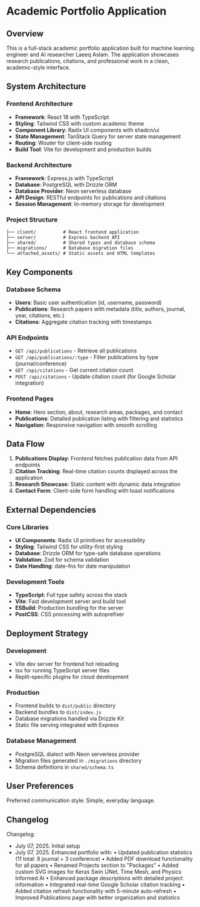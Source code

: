 # Academic Portfolio Application

## Overview

This is a full-stack academic portfolio application built for machine learning engineer and AI researcher Laeeq Aslam. The application showcases research publications, citations, and professional work in a clean, academic-style interface.

## System Architecture

### Frontend Architecture
- **Framework**: React 18 with TypeScript
- **Styling**: Tailwind CSS with custom academic theme
- **Component Library**: Radix UI components with shadcn/ui
- **State Management**: TanStack Query for server state management
- **Routing**: Wouter for client-side routing
- **Build Tool**: Vite for development and production builds

### Backend Architecture
- **Framework**: Express.js with TypeScript
- **Database**: PostgreSQL with Drizzle ORM
- **Database Provider**: Neon serverless database
- **API Design**: RESTful endpoints for publications and citations
- **Session Management**: In-memory storage for development

### Project Structure
```
├── client/          # React frontend application
├── server/          # Express backend API
├── shared/          # Shared types and database schema
├── migrations/      # Database migration files
└── attached_assets/ # Static assets and HTML templates
```

## Key Components

### Database Schema
- **Users**: Basic user authentication (id, username, password)
- **Publications**: Research papers with metadata (title, authors, journal, year, citations, etc.)
- **Citations**: Aggregate citation tracking with timestamps

### API Endpoints
- `GET /api/publications` - Retrieve all publications
- `GET /api/publications/:type` - Filter publications by type (journal/conference)
- `GET /api/citations` - Get current citation count
- `POST /api/citations` - Update citation count (for Google Scholar integration)

### Frontend Pages
- **Home**: Hero section, about, research areas, packages, and contact
- **Publications**: Detailed publication listing with filtering and statistics
- **Navigation**: Responsive navigation with smooth scrolling

## Data Flow

1. **Publications Display**: Frontend fetches publication data from API endpoints
2. **Citation Tracking**: Real-time citation counts displayed across the application
3. **Research Showcase**: Static content with dynamic data integration
4. **Contact Form**: Client-side form handling with toast notifications

## External Dependencies

### Core Libraries
- **UI Components**: Radix UI primitives for accessibility
- **Styling**: Tailwind CSS for utility-first styling
- **Database**: Drizzle ORM for type-safe database operations
- **Validation**: Zod for schema validation
- **Date Handling**: date-fns for date manipulation

### Development Tools
- **TypeScript**: Full type safety across the stack
- **Vite**: Fast development server and build tool
- **ESBuild**: Production bundling for the server
- **PostCSS**: CSS processing with autoprefixer

## Deployment Strategy

### Development
- Vite dev server for frontend hot reloading
- tsx for running TypeScript server files
- Replit-specific plugins for cloud development

### Production
- Frontend builds to `dist/public` directory
- Backend bundles to `dist/index.js`
- Database migrations handled via Drizzle Kit
- Static file serving integrated with Express

### Database Management
- PostgreSQL dialect with Neon serverless provider
- Migration files generated in `./migrations` directory
- Schema definitions in `shared/schema.ts`

## User Preferences

Preferred communication style: Simple, everyday language.

## Changelog

Changelog:
- July 07, 2025. Initial setup
- July 07, 2025. Enhanced portfolio with:
  • Updated publication statistics (11 total: 8 journal + 3 conference)
  • Added PDF download functionality for all papers
  • Renamed Projects section to "Packages"
  • Added custom SVG images for Keras Swin UNet, Time Mesh, and Physics Informed AI
  • Enhanced package descriptions with detailed project information
  • Integrated real-time Google Scholar citation tracking
  • Added citation refresh functionality with 5-minute auto-refresh
  • Improved Publications page with better organization and statistics